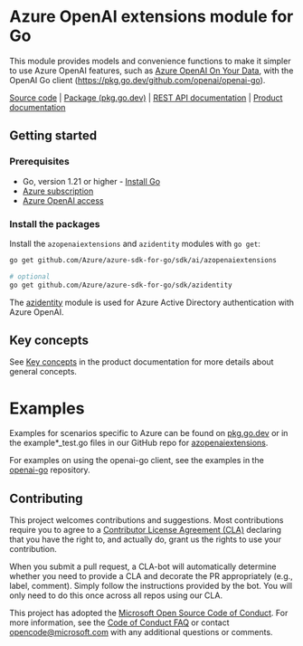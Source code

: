 # Azure OpenAI extensions module for Go

This module provides models and convenience functions to make it simpler to use Azure OpenAI features, such as [Azure OpenAI On Your Data][openai_on_your_data], with the OpenAI Go client (https://pkg.go.dev/github.com/openai/openai-go).

[Source code][repo] | [Package (pkg.go.dev)][pkggodev] | [REST API documentation][openai_rest_docs] | [Product documentation][openai_docs]

## Getting started

### Prerequisites

* Go, version 1.21 or higher - [Install Go](https://go.dev/doc/install)
* [Azure subscription][azure_sub]
* [Azure OpenAI access][azure_openai_access]

### Install the packages

Install the `azopenaiextensions` and `azidentity` modules with `go get`:

```bash
go get github.com/Azure/azure-sdk-for-go/sdk/ai/azopenaiextensions

# optional
go get github.com/Azure/azure-sdk-for-go/sdk/azidentity
```

The [azidentity][azure_identity] module is used for Azure Active Directory authentication with Azure OpenAI.

## Key concepts

See [Key concepts][openai_key_concepts] in the product documentation for more details about general concepts.

# Examples

Examples for scenarios specific to Azure can be found on [pkg.go.dev](https://aka.ms/azsdk/go/azopenaiextensions/pkg#pkg-examples) or in the example*_test.go files in our GitHub repo for [azopenaiextensions](https://github.com/Azure/azure-sdk-for-go/blob/main/sdk/ai/azopenaiextensions).

For examples on using the openai-go client, see the examples in the [openai-go](https://github.com/openai/openai-go/tree/main/examples) repository.

## Contributing

This project welcomes contributions and suggestions. Most contributions require you to agree to a [Contributor License Agreement (CLA)][cla] declaring that you have the right to, and actually do, grant us the rights to use your contribution.

When you submit a pull request, a CLA-bot will automatically determine whether you need to provide a CLA and decorate
the PR appropriately (e.g., label, comment). Simply follow the instructions provided by the bot. You will only need to
do this once across all repos using our CLA.

This project has adopted the [Microsoft Open Source Code of Conduct][coc]. For more information, see
the [Code of Conduct FAQ][coc_faq] or contact [opencode@microsoft.com][coc_contact] with any additional questions or
comments.

<!-- LINKS -->
[azure_identity]: https://pkg.go.dev/github.com/Azure/azure-sdk-for-go/sdk/azidentity
[azure_openai_access]: https://learn.microsoft.com/azure/cognitive-services/openai/overview#how-do-i-get-access-to-azure-openai
[azure_openai_quickstart]: https://learn.microsoft.com/azure/cognitive-services/openai/quickstart
[azure_sub]: https://azure.microsoft.com/free/
[cla]: https://cla.microsoft.com
[coc_contact]: mailto:opencode@microsoft.com
[coc_faq]: https://opensource.microsoft.com/codeofconduct/faq/
[coc]: https://opensource.microsoft.com/codeofconduct/
[openai_docs]: https://learn.microsoft.com/azure/cognitive-services/openai
[openai_key_concepts]: https://learn.microsoft.com/azure/cognitive-services/openai/overview#key-concepts
[openai_on_your_data]: https://learn.microsoft.com/azure/ai-services/openai/concepts/use-your-data
[openai_rest_docs]: https://learn.microsoft.com/azure/cognitive-services/openai/reference
[pkggodev]: https://aka.ms/azsdk/go/azopenaiextensions/pkg
[repo]: https://github.com/Azure/azure-sdk-for-go/tree/main/sdk/ai/azopenaiextensions
